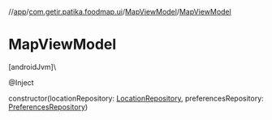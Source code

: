//[app](../../../index.md)/[com.getir.patika.foodmap.ui](../index.md)/[MapViewModel](index.md)/[MapViewModel](-map-view-model.md)

# MapViewModel

[androidJvm]\

@Inject

constructor(locationRepository: [LocationRepository](../../com.getir.patika.foodmap.data/-location-repository/index.md), preferencesRepository: [PreferencesRepository](../../com.getir.patika.foodmap.data/-preferences-repository/index.md))
